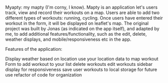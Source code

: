Myapty: my mapty (I'm corny, I know). Mapty is an application let's users track, view and record their workouts on a map. Users are able to add two different types of workouts: running, cycling.
Once users have entered their workout in the form, it will be displayed on leaflet's map. The original project was built by Jonas (as indicated on the app itself), and adapted by me, 
to add additional features/functionality, such as the edit, delete, weather displays, and mobile/responsiveness etc in the app. 

Features of the application: 

Display weather based on location
use your location data to map workout
Form to add workout to your list
delete workouts
edit workouts
sidebar display for responsiveness
save user workouts to local storage for future use
refactor of code for organization

